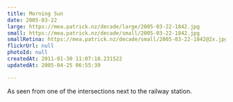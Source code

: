 ```yaml
---
title: Morning Sun
date: 2005-03-22
large: https://mea.patrick.nz/decade/large/2005-03-22-1842.jpg
small: https://mea.patrick.nz/decade/small/2005-03-22-1842.jpg
smallRetina: https://mea.patrick.nz/decade/small/2005-03-22-1842@2x.jpg
flickrUrl: null
photoId: null
createdAt: 2011-01-30 11:07:18.231522
updatedAt: 2005-04-25 06:55:39

---
```

As seen from one of the intersections next to the railway station.
